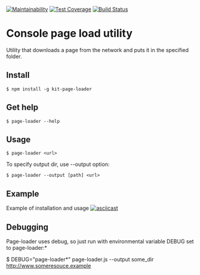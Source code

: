 [![Maintainability](https://api.codeclimate.com/v1/badges/65689336d48da74cb617/maintainability)](https://codeclimate.com/github/kitXIII/project-lvl3-s310/maintainability)
[![Test Coverage](https://api.codeclimate.com/v1/badges/65689336d48da74cb617/test_coverage)](https://codeclimate.com/github/kitXIII/project-lvl3-s310/test_coverage) [![Build Status](https://travis-ci.org/kitXIII/project-lvl3-s310.svg?branch=master)](https://travis-ci.org/kitXIII/project-lvl3-s310)

# Console page load utility


Utility that downloads a page from the network and puts it in the specified folder.


## Install


`$ npm install -g kit-page-loader`


## Get help


`$ page-loader --help`


## Usage


`$ page-loader <url>`

To specify output dir, use --output option:

`$ page-loader --output [path] <url>`


## Example


Example of installation and usage
[![asciicast](https://asciinema.org/a/200426.png)](https://asciinema.org/a/200426?speed=2&autoplay=1&loop=1)


## Debugging


Page-loader uses debug, so just run with environmental variable DEBUG set to page-loader:*

$ DEBUG="page-loader*" page-loader.js --output some_dir http://www.someresouce.example
